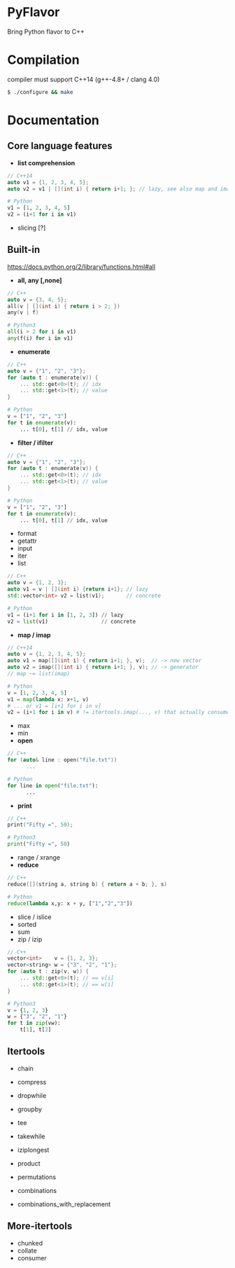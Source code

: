 PyFlavor
========

Bring Python flavor to C++

Compilation
===========
compiler must support C++14 (g++-4.8+ / clang 4.0)
```sh
$ ./configure && make
```
Documentation
=============

Core language features
----------------------

* **list comprehension**
```C++
// C++14
auto v1 = {1, 2, 3, 4, 5};
auto v2 = v1 | [](int i) { return i+1; }; // lazy, see also map and imap
```
```Python
# Python
v1 = [1, 2, 3, 4, 5]
v2 = (i+1 for i in v1)
```

* slicing [?]

Built-in
--------

https://docs.python.org/2/library/functions.html#all

* **all, any [,none]**
```C++
// C++
auto v = {3, 4, 5};
all(v | [](int i) { return i > 2; })
any(v | f)
```
```Python
# Python3
all(i > 2 for i in v1)
any(f(i) for i in v1)
```
* **enumerate**
```C++
// C++
auto v = {"1", "2", "3"};
for (auto t : enumerate(v)) {
    ... std::get<0>(t); // idx
    ... std::get<1>(t); // value
}
```
```Python
# Python
v = ["1", "2", "3"]
for t in enumerate(v):
    ... t[0], t[1] // idx, value
```
* **filter / ifilter**
```C++
// C++
auto v = {"1", "2", "3"};
for (auto t : enumerate(v)) {
    ... std::get<0>(t); // idx
    ... std::get<1>(t); // value
}
```
```Python
# Python
v = ["1", "2", "3"]
for t in enumerate(v):
    ... t[0], t[1] // idx, value
```
* format
* getattr
* input
* iter
* list
```C++
// C++
auto v = {1, 2, 3};
auto v1 = v | [](int i) {return i+1}; // lazy
std::vector<int> v2 = list(v1);       // concrete
```
```Python
# Python
v1 = (i+1 for i in [1, 2, 3]) // lazy
v2 = list(v1)                 // concrete
```
* **map / imap**
```C++
// C++14
auto v = {1, 2, 3, 4, 5};
auto v1 = map([](int i) { return i+1; }, v);  // -> new vector
auto v2 = imap([](int i) { return i+1; }, v); // -> generator
// map ~= list(imap)
```
```Python
# Python
v = [1, 2, 3, 4, 5]
v1 = map(lambda x: x+1, v)
# ... or v1 = [i+1 for i in v]
v2 = (i+1 for i in v) # != itertools.imap(..., v) that actually consumes v
```
* max
* min
* **open**
```C++
// C++
for (auto& line : open("file.txt"))
      ...
```
```Python
# Python
for line in open("file.txt"):
      ...
```
* **print**
```C++
// C++
print("Fifty =", 50);
```
```Python
# Python3
print("Fifty =", 50)
```
* range / xrange
* **reduce**
```C++
// C++
reduce([](string a, string b) { return a + b; }, s)
```
```Python
# Python
reduce(lambda x,y: x + y, ["1","2","3"])
```
* slice / islice
* sorted
* sum
* zip / izip
```C++
// C++
vector<int>    v = {1, 2, 3};
vector<string> w = {"3", "2", "1"};
for (auto t : zip(v, w)) {
    ... std::get<0>(t); // == v[i]
    ... std::get<1>(t); // == w[i]
}
```
```Python
# Python3
v = {1, 2, 3}
w = {"3", "2", "1"}
for t in zip(vw):
    t[1], t[2]
```

Itertools
---------

* chain
* compress
* dropwhile
* groupby
* tee
* takewhile
* iziplongest

* product
* permutations
* combinations
* combinations_with_replacement

More-itertools
-----

* chunked
* collate
* consumer
